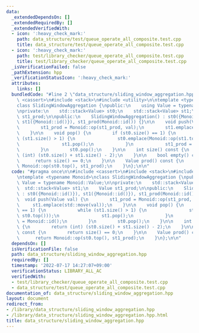 ```yaml
---
data:
  _extendedDependsOn: []
  _extendedRequiredBy: []
  _extendedVerifiedWith:
  - icon: ':heavy_check_mark:'
    path: data_structure/test/queue_operate_all_composite.test.cpp
    title: data_structure/test/queue_operate_all_composite.test.cpp
  - icon: ':heavy_check_mark:'
    path: test/library_checker/queue_operate_all_composite.test.cpp
    title: test/library_checker/queue_operate_all_composite.test.cpp
  _isVerificationFailed: false
  _pathExtension: hpp
  _verificationStatusIcon: ':heavy_check_mark:'
  attributes:
    links: []
  bundledCode: "#line 2 \"data_structure/sliding_window_aggregation.hpp\"\n\n#include\
    \ <cassert>\n#include <stack>\n#include <utility>\n\ntemplate <typename Monoid>\n\
    class SlidingWindowAggregation {\npublic:\n    using Value = typename Monoid::Value;\n\
    \nprivate:\n    std::stack<Value> st0;\n    std::stack<Value> st1;\n    Value\
    \ st1_prod;\n\npublic:\n    SlidingWindowAggregation() : st0({Monoid::id()}),\
    \ st1({Monoid::id()}), st1_prod(Monoid::id()) {}\n\n    void push(Value val) {\n\
    \        st1_prod = Monoid::op(st1_prod, val);\n        st1.emplace(std::move(val));\n\
    \    }\n\n    void pop() {\n        if (st0.size() == 1) {\n            while\
    \ (st1.size() > 1) {\n                st0.emplace(Monoid::op(st1.top(), st0.top()));\n\
    \                st1.pop();\n            }\n            st1_prod = Monoid::id();\n\
    \        }\n        st0.pop();\n    }\n\n    int size() const {\n        return\
    \ (int) (st0.size() + st1.size() - 2);\n    }\n\n    bool empty() const {\n  \
    \      return size() == 0;\n    }\n\n    Value prod() const {\n        return\
    \ Monoid::op(st0.top(), st1_prod);\n    }\n};\n\n"
  code: "#pragma once\n\n#include <cassert>\n#include <stack>\n#include <utility>\n\
    \ntemplate <typename Monoid>\nclass SlidingWindowAggregation {\npublic:\n    using\
    \ Value = typename Monoid::Value;\n\nprivate:\n    std::stack<Value> st0;\n  \
    \  std::stack<Value> st1;\n    Value st1_prod;\n\npublic:\n    SlidingWindowAggregation()\
    \ : st0({Monoid::id()}), st1({Monoid::id()}), st1_prod(Monoid::id()) {}\n\n  \
    \  void push(Value val) {\n        st1_prod = Monoid::op(st1_prod, val);\n   \
    \     st1.emplace(std::move(val));\n    }\n\n    void pop() {\n        if (st0.size()\
    \ == 1) {\n            while (st1.size() > 1) {\n                st0.emplace(Monoid::op(st1.top(),\
    \ st0.top()));\n                st1.pop();\n            }\n            st1_prod\
    \ = Monoid::id();\n        }\n        st0.pop();\n    }\n\n    int size() const\
    \ {\n        return (int) (st0.size() + st1.size() - 2);\n    }\n\n    bool empty()\
    \ const {\n        return size() == 0;\n    }\n\n    Value prod() const {\n  \
    \      return Monoid::op(st0.top(), st1_prod);\n    }\n};\n\n"
  dependsOn: []
  isVerificationFile: false
  path: data_structure/sliding_window_aggregation.hpp
  requiredBy: []
  timestamp: '2022-07-17 14:27:07+09:00'
  verificationStatus: LIBRARY_ALL_AC
  verifiedWith:
  - test/library_checker/queue_operate_all_composite.test.cpp
  - data_structure/test/queue_operate_all_composite.test.cpp
documentation_of: data_structure/sliding_window_aggregation.hpp
layout: document
redirect_from:
- /library/data_structure/sliding_window_aggregation.hpp
- /library/data_structure/sliding_window_aggregation.hpp.html
title: data_structure/sliding_window_aggregation.hpp
---
```

